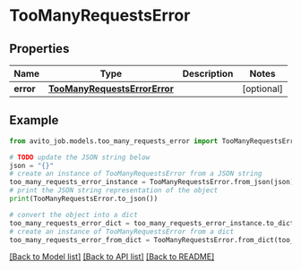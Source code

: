 # TooManyRequestsError


## Properties

Name | Type | Description | Notes
------------ | ------------- | ------------- | -------------
**error** | [**TooManyRequestsErrorError**](TooManyRequestsErrorError.md) |  | [optional] 

## Example

```python
from avito_job.models.too_many_requests_error import TooManyRequestsError

# TODO update the JSON string below
json = "{}"
# create an instance of TooManyRequestsError from a JSON string
too_many_requests_error_instance = TooManyRequestsError.from_json(json)
# print the JSON string representation of the object
print(TooManyRequestsError.to_json())

# convert the object into a dict
too_many_requests_error_dict = too_many_requests_error_instance.to_dict()
# create an instance of TooManyRequestsError from a dict
too_many_requests_error_from_dict = TooManyRequestsError.from_dict(too_many_requests_error_dict)
```
[[Back to Model list]](../README.md#documentation-for-models) [[Back to API list]](../README.md#documentation-for-api-endpoints) [[Back to README]](../README.md)


